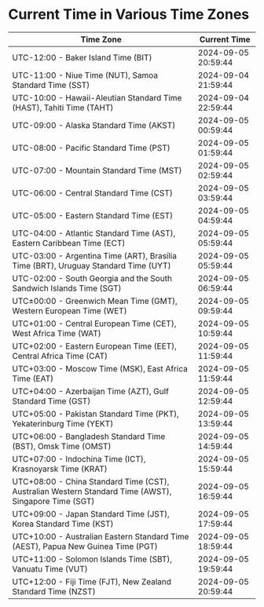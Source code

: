 # Current Time in Various Time Zones

| Time Zone | Current Time |
|-----------|--------------|
| UTC-12:00 - Baker Island Time (BIT) | 2024-09-05 20:59:44 |
| UTC-11:00 - Niue Time (NUT), Samoa Standard Time (SST) | 2024-09-04 21:59:44 |
| UTC-10:00 - Hawaii-Aleutian Standard Time (HAST), Tahiti Time (TAHT) | 2024-09-04 22:59:44 |
| UTC-09:00 - Alaska Standard Time (AKST) | 2024-09-05 00:59:44 |
| UTC-08:00 - Pacific Standard Time (PST) | 2024-09-05 01:59:44 |
| UTC-07:00 - Mountain Standard Time (MST) | 2024-09-05 02:59:44 |
| UTC-06:00 - Central Standard Time (CST) | 2024-09-05 03:59:44 |
| UTC-05:00 - Eastern Standard Time (EST) | 2024-09-05 04:59:44 |
| UTC-04:00 - Atlantic Standard Time (AST), Eastern Caribbean Time (ECT) | 2024-09-05 05:59:44 |
| UTC-03:00 - Argentina Time (ART), Brasília Time (BRT), Uruguay Standard Time (UYT) | 2024-09-05 05:59:44 |
| UTC-02:00 - South Georgia and the South Sandwich Islands Time (SGT) | 2024-09-05 06:59:44 |
| UTC±00:00 - Greenwich Mean Time (GMT), Western European Time (WET) | 2024-09-05 09:59:44 |
| UTC+01:00 - Central European Time (CET), West Africa Time (WAT) | 2024-09-05 10:59:44 |
| UTC+02:00 - Eastern European Time (EET), Central Africa Time (CAT) | 2024-09-05 11:59:44 |
| UTC+03:00 - Moscow Time (MSK), East Africa Time (EAT) | 2024-09-05 11:59:44 |
| UTC+04:00 - Azerbaijan Time (AZT), Gulf Standard Time (GST) | 2024-09-05 12:59:44 |
| UTC+05:00 - Pakistan Standard Time (PKT), Yekaterinburg Time (YEKT) | 2024-09-05 13:59:44 |
| UTC+06:00 - Bangladesh Standard Time (BST), Omsk Time (OMST) | 2024-09-05 14:59:44 |
| UTC+07:00 - Indochina Time (ICT), Krasnoyarsk Time (KRAT) | 2024-09-05 15:59:44 |
| UTC+08:00 - China Standard Time (CST), Australian Western Standard Time (AWST), Singapore Time (SGT) | 2024-09-05 16:59:44 |
| UTC+09:00 - Japan Standard Time (JST), Korea Standard Time (KST) | 2024-09-05 17:59:44 |
| UTC+10:00 - Australian Eastern Standard Time (AEST), Papua New Guinea Time (PGT) | 2024-09-05 18:59:44 |
| UTC+11:00 - Solomon Islands Time (SBT), Vanuatu Time (VUT) | 2024-09-05 19:59:44 |
| UTC+12:00 - Fiji Time (FJT), New Zealand Standard Time (NZST) | 2024-09-05 20:59:44 |
